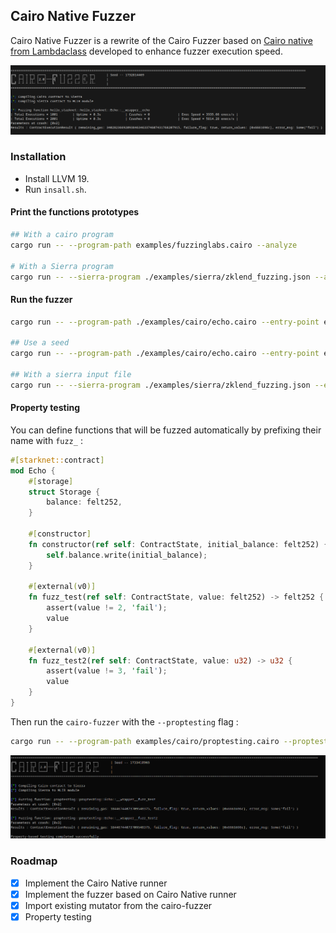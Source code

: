 ## Cairo Native Fuzzer

Cairo Native Fuzzer is a rewrite of the Cairo Fuzzer based on [Cairo native from Lambdaclass](https://github.com/lambdaclass/cairo_native) developed to enhance fuzzer execution speed.

<p align="center">
	<img src="./doc/cairo_fuzzer_demo.png"/>
</p>

### Installation 

- Install LLVM 19.
- Run `insall.sh`.

#### Print the functions prototypes

```sh
## With a cairo program
cargo run -- --program-path examples/fuzzinglabs.cairo --analyze

# With a Sierra program
cargo run -- --sierra-program ./examples/sierra/zklend_fuzzing.json --analyze
```

#### Run the fuzzer

```sh
cargo run -- --program-path ./examples/cairo/echo.cairo --entry-point echo::echo::Echo::__wrapper__echo_felt 

## Use a seed
cargo run -- --program-path ./examples/cairo/echo.cairo --entry-point echo::echo::Echo::__wrapper__echo_felt  --seed 42

## With a sierra input file
cargo run -- --sierra-program ./examples/sierra/zklend_fuzzing.json --entry-point zklend::fuzzing::Fuzzing::__wrapper__fuzz_scaled_down_amount --seed 1739662178
```

#### Property testing 

You can define functions that will be fuzzed automatically by prefixing their name with `fuzz_` : 

```rs
#[starknet::contract]
mod Echo {
    #[storage]
    struct Storage {
        balance: felt252,
    }

    #[constructor]
    fn constructor(ref self: ContractState, initial_balance: felt252) {
        self.balance.write(initial_balance);
    }

    #[external(v0)]
    fn fuzz_test(ref self: ContractState, value: felt252) -> felt252 {
        assert(value != 2, 'fail');
        value
    }

    #[external(v0)]
    fn fuzz_test2(ref self: ContractState, value: u32) -> u32 {
        assert(value != 3, 'fail');
        value
    }
}
```

Then run the `cairo-fuzzer` with the `--proptesting` flag : 

```sh
cargo run -- --program-path examples/cairo/proptesting.cairo --proptesting
```

<p align="center">
	<img src="./doc/property_testing.png"/>
</p>


### Roadmap 

- [x] Implement the Cairo Native runner
- [x] Implement the fuzzer based on Cairo Native runner
- [x] Import existing mutator from the cairo-fuzzer
- [x] Property testing
